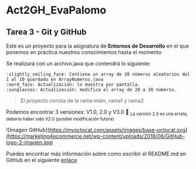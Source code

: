 # Act2GH_EvaPalomo
## Tarea 3 - Git y GitHub 

Este es un proyecto para la asignatura de **Entornos de Desarrollo** en el que ponemos en práctica nuestros conocimientos hasta el momento

Se realizará con un archivo.java que contendrá lo siguiente:
```
:slightly_smiling_face: Contiene un array de 20 números aleatorios del 1 al 10 guardado en ArrayNumeros.java
:nerd_face: Actualización: lo muestra por pantalla.
:sunglasses: Actualización: modifica el array de 20 a 30 números.
```
> El proyecto consta de la rama main, rama1 y rama2 

Podemos encontrar 3 versiones: V1.0, 2.0 y V3.0 :dizzy:
<sub>La versión 2.0 es una errata, debería haber sido V2.0 (posible modificación futura)</sub>



![Imagen GitHub](https://myoctocat.com/assets/images/base-octocat.svg](https://marketing4ecommerce.net/wp-content/uploads/2018/06/GitHub-logo-2-imagen.jpg)

Puedes encontrar más información sobre como escribir el README.md en GitHub en el siguiente [enlace](https://docs.github.com/es/get-started/writing-on-github/getting-started-with-writing-and-formatting-on-github/about-writing-and-formatting-on-github)
